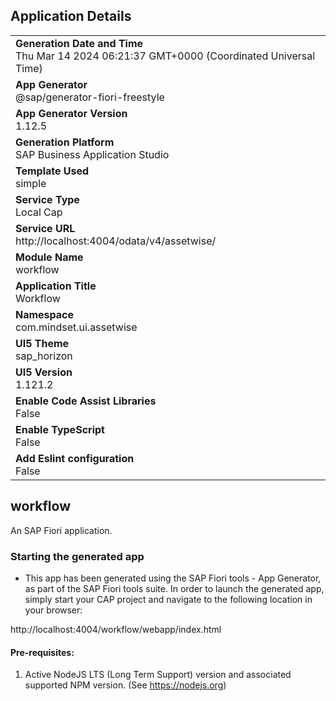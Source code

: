 ## Application Details
|               |
| ------------- |
|**Generation Date and Time**<br>Thu Mar 14 2024 06:21:37 GMT+0000 (Coordinated Universal Time)|
|**App Generator**<br>@sap/generator-fiori-freestyle|
|**App Generator Version**<br>1.12.5|
|**Generation Platform**<br>SAP Business Application Studio|
|**Template Used**<br>simple|
|**Service Type**<br>Local Cap|
|**Service URL**<br>http://localhost:4004/odata/v4/assetwise/
|**Module Name**<br>workflow|
|**Application Title**<br>Workflow|
|**Namespace**<br>com.mindset.ui.assetwise|
|**UI5 Theme**<br>sap_horizon|
|**UI5 Version**<br>1.121.2|
|**Enable Code Assist Libraries**<br>False|
|**Enable TypeScript**<br>False|
|**Add Eslint configuration**<br>False|

## workflow

An SAP Fiori application.

### Starting the generated app

-   This app has been generated using the SAP Fiori tools - App Generator, as part of the SAP Fiori tools suite.  In order to launch the generated app, simply start your CAP project and navigate to the following location in your browser:

http://localhost:4004/workflow/webapp/index.html

#### Pre-requisites:

1. Active NodeJS LTS (Long Term Support) version and associated supported NPM version.  (See https://nodejs.org)


